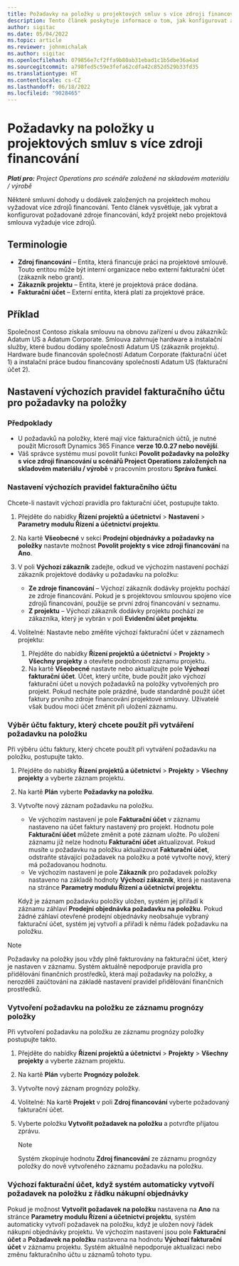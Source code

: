 ```yaml
---
title: Požadavky na položky u projektových smluv s více zdroji financování
description: Tento článek poskytuje informace o tom, jak konfigurovat a používat požadavky na položky s více zdroji financování.
author: sigitac
ms.date: 05/04/2022
ms.topic: article
ms.reviewer: johnmichalak
ms.author: sigitac
ms.openlocfilehash: 079856e7cf2ffa9b80ab31ebad1c1b5dbe36a4ad
ms.sourcegitcommit: a798fed5c59e3fefa62cdfa42c852d529b33fd35
ms.translationtype: HT
ms.contentlocale: cs-CZ
ms.lasthandoff: 06/18/2022
ms.locfileid: "9028465"
---
```

# <a name="item-requirements-for-project-contracts-with-multiple-funding-sources"></a>Požadavky na položky u projektových smluv s více zdroji financování

_**Platí pro:** Project Operations pro scénáře založené na skladovém materiálu / výrobě_

Některé smluvní dohody u dodávek založených na projektech mohou vyžadovat více zdrojů financování. Tento článek vysvětluje, jak vybrat a konfigurovat požadované zdroje financování, když projekt nebo projektová smlouva vyžaduje více zdrojů.

## <a name="terminology"></a>Terminologie

- **Zdroj financování** – Entita, která financuje práci na projektové smlouvě. Touto entitou může být interní organizace nebo externí fakturační účet (zákazník nebo grant).
- **Zákazník projektu** – Entita, které je projektová práce dodána.
- **Fakturační účet** – Externí entita, která platí za projektové práce.

## <a name="example"></a>Příklad

Společnost Contoso získala smlouvu na obnovu zařízení u dvou zákazníků: Adatum US a Adatum Corporate. Smlouva zahrnuje hardware a instalační služby, které budou dodány společnosti Adatum US (zákazník projektu). Hardware bude financován společností Adatum Corporate (fakturační účet 1) a instalační práce budou financovány společností Adatum US (fakturační účet 2).

## <a name="set-up-invoice-account-defaulting-rules-for-item-requirements"></a>Nastavení výchozích pravidel fakturačního účtu pro požadavky na položky

### <a name="prerequisites"></a>Předpoklady

- U požadavků na položky, které mají více fakturačních účtů, je nutné použít Microsoft Dynamics 365 Finance **verze 10.0.27 nebo novější**.
- Váš správce systému musí povolit funkci **Povolit požadavky na položky s více zdroji financování u scénářů Project Operations založených na skladovém materiálu / výrobě** v pracovním prostoru **Správa funkcí**.

### <a name="set-up-the-invoice-account-defaulting-rules"></a>Nastavení výchozích pravidel fakturačního účtu

Chcete-li nastavit výchozí pravidla pro fakturační účet, postupujte takto.

1. Přejděte do nabídky **Řízení projektů a účetnictví** \> **Nastavení** \> **Parametry modulu Řízení a účetnictví projektu**.
1. Na kartě **Všeobecné** v sekci **Prodejní objednávky a požadavky na položky** nastavte možnost **Povolit projekty s více zdroji financování** na **Ano**.
1. V poli **Výchozí zákazník** zadejte, odkud ve výchozím nastavení pochází zákazník projektové dodávky u požadavku na položku:

    - **Ze zdroje financování** – Výchozí zákazník dodávky projektu pochází ze zdroje financování. Pokud je s projektovou smlouvou spojeno více zdrojů financování, použije se první zdroj financování v seznamu.
    - **Z projektu** – Výchozí zákazník dodávky projektu pochází ze zákazníka, který je vybrán v poli **Evidenční účet projektu**.

1. Volitelné: Nastavte nebo změňte výchozí fakturační účet v záznamech projektu:

    1. Přejděte do nabídky **Řízení projektů a účetnictví** \> **Projekty** \> **Všechny projekty** a otevřete podrobnosti záznamu projektu.
    2. Na kartě **Všeobecné** nastavte nebo aktualizujte pole **Výchozí fakturační účet**. Účet, který určíte, bude použit jako výchozí fakturační účet u nových požadavků na položky vytvořených pro projekt. Pokud necháte pole prázdné, bude standardně použit účet faktury prvního zdroje financování projektové smlouvy. Uživatelé však budou moci účet změnit při uložení záznamu.

### <a name="select-the-invoice-account-to-use-when-you-create-an-item-requirement"></a>Výběr účtu faktury, který chcete použít při vytváření požadavku na položku

Při výběru účtu faktury, který chcete použít při vytváření požadavku na položku, postupujte takto.

1. Přejděte do nabídky **Řízení projektů a účetnictví** \> **Projekty** \> **Všechny projekty** a vyberte záznam projektu.
1. Na kartě **Plán** vyberte **Požadavky na položku**.
1. Vytvořte nový záznam požadavku na položku.

    - Ve výchozím nastavení je pole **Fakturační účet** v záznamu nastaveno na účet faktury nastavený pro projekt. Hodnotu pole **Fakturační účet** můžete změnit a poté záznam uložte. Po uložení záznamu již nelze hodnotu **Fakturační účet** aktualizovat. Pokud musíte u požadavku na položku aktualizovat **Fakturační účet**, odstraňte stávající požadavek na položku a poté vytvořte nový, který má požadovanou hodnotu.
    - Ve výchozím nastavení je pole **Zákazník** pro požadavek položky nastaveno na základě hodnoty **Výchozí zákazník**, která je nastavena na stránce **Parametry modulu Řízení a účetnictví projektu**.

    Když je záznam požadavku položky uložen, systém jej přiřadí k záznamu záhlaví **Prodejní objednávka požadavku na položku**. Pokud žádné záhlaví otevřené prodejní objednávky neobsahuje vybraný fakturační účet, systém jej vytvoří a přiřadí k němu řádek požadavku na položku.

> [!NOTE]
> Požadavky na položky jsou vždy plně fakturovány na fakturační účet, který je nastaven v záznamu. Systém aktuálně nepodporuje pravidla pro přidělování finančních prostředků, která mají požadavky na položky, a nerozdělí zaúčtování na základě nastavení pravidel přidělování finančních prostředků.

### <a name="create-an-item-requirement-from-an-item-forecast-record"></a>Vytvoření požadavku na položku ze záznamu prognózy položky

Při vytvoření požadavku na položku ze záznamu prognózy položky postupujte takto.

1. Přejděte do nabídky **Řízení projektů a účetnictví** \> **Projekty** \> **Všechny projekty** a vyberte záznam projektu.
1. Na kartě **Plán** vyberte **Prognózy položek**.
1. Vytvořte nový záznam prognózy položky.
1. Volitelné: Na kartě **Projekt** v poli **Zdroj financování** vyberte požadovaný fakturační účet.
1. Vyberte položku **Vytvořit požadavek na položku** a potvrďte přijatou zprávu.

    > [!NOTE]
    > Systém zkopíruje hodnotu **Zdroj financování** ze záznamu prognózy položky do nově vytvořeného záznamu požadavku na položku.

### <a name="default-invoice-account-when-the-system-automatically-creates-an-item-requirement-from-a-purchase-order-line"></a>Výchozí fakturační účet, když systém automaticky vytvoří požadavek na položku z řádku nákupní objednávky

Pokud je možnost **Vytvořit požadavek na položku** nastavena na **Ano** na stránce **Parametry modulu Řízení a účetnictví projektu**, systém automaticky vytvoří požadavek na položku, když je uložen nový řádek nákupní objednávky projektu. Ve výchozím nastavení jsou pole **Fakturační účet** a **Požadavek na položku** nastavena na hodnotu **Výchozí fakturační účet** v záznamu projektu. Systém aktuálně nepodporuje aktualizaci nebo změnu fakturačního účtu u záznamů tohoto typu.
